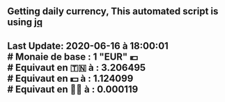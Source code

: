## Getting daily currency, This automated script is using [jq](https://stedolan.github.io/jq/)
## Last Update:  2020-06-16 à 18:00:01 </br># Monaie de base : 1 "EUR" 💶 </br> # Equivaut en 🇹🇳 à :  3.206495 </br> # Equivaut en 💵 à : 1.124099</br> # Equivaut en 🐱‍💻 à :  0.000119
